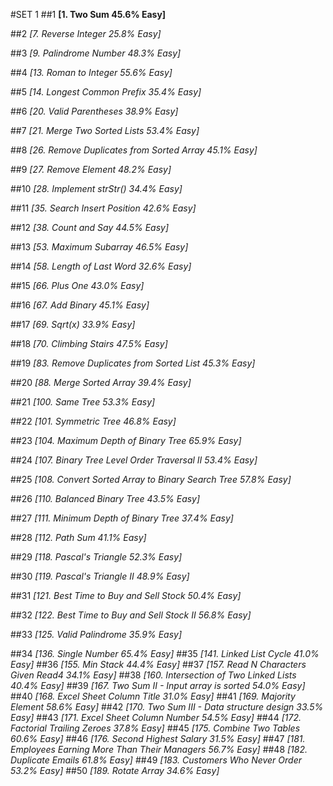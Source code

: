 #SET 1
##1    __[1. Two Sum                                  45.6%	Easy]__

##2    _[7. Reverse Integer                          25.8%	Easy]_

##3    _[9. Palindrome Number                        48.3%	Easy]_

##4    _[13. Roman to Integer                        55.6%	Easy]_

##5    _[14. Longest Common Prefix                   35.4%	Easy]_

##6    _[20. Valid Parentheses                       38.9%	Easy]_

##7    _[21. Merge Two Sorted Lists                  53.4%	Easy]_

##8    _[26. Remove Duplicates from Sorted Array     45.1%	Easy]_

##9    _[27. Remove Element                          48.2%	Easy]_

##10    _[28. Implement strStr()                      34.4%	Easy]_

##11    _[35. Search Insert Position                  42.6%	Easy]_

##12    _[38. Count and Say                           44.5%	Easy]_

##13    _[53. Maximum Subarray                        46.5%	Easy]_

##14    _[58. Length of Last Word                     32.6%	Easy]_

##15    _[66. Plus One                                43.0%	Easy]_

##16    _[67. Add Binary                              45.1%	Easy]_

##17    _[69. Sqrt(x)                                 33.9%	Easy]_

##18    _[70. Climbing Stairs                         47.5%	Easy]_

##19    _[83. Remove Duplicates from Sorted List      45.3%	Easy]_

##20    _[88. Merge Sorted Array                      39.4%	Easy]_

##21    _[100. Same Tree                              53.3%	Easy]_

##22    _[101. Symmetric Tree                         46.8%	Easy]_

##23    _[104. Maximum Depth of Binary Tree           65.9%	Easy]_

##24    _[107. Binary Tree Level Order Traversal II   53.4%	Easy]_

##25    _[108. Convert Sorted Array to Binary Search Tree         57.8%	Easy]_

##26    _[110. Balanced Binary Tree                               43.5%	Easy]_

##27    _[111. Minimum Depth of Binary Tree                       37.4%	Easy]_

##28    _[112. Path Sum                               41.1%	Easy]_

##29    _[118. Pascal's Triangle                      52.3%	Easy]_

##30    _[119. Pascal's Triangle II                   48.9%	Easy]_

##31    _[121. Best Time to Buy and Sell Stock        50.4%	Easy]_

##32    _[122. Best Time to Buy and Sell Stock II     56.8%	Easy]_

##33    _[125. Valid Palindrome                       35.9%	Easy]_

##34    _[136. Single Number                          65.4%	Easy]_
##35    _[141. Linked List Cycle                      41.0%	Easy]_
##36    _[155. Min Stack                              44.4%	Easy]_
##37    _[157. Read N Characters Given Read4          34.1%	Easy]_
##38    _[160. Intersection of Two Linked Lists       40.4%	Easy]_
##39    _[167. Two Sum II - Input array is sorted     54.0%	Easy]_
##40    _[168. Excel Sheet Column Title               31.0%	Easy]_
##41    _[169. Majority Element                       58.6%	Easy]_
##42    _[170. Two Sum III - Data structure design    33.5%	Easy]_
##43    _[171. Excel Sheet Column Number              54.5%	Easy]_
##44    _[172. Factorial Trailing Zeroes              37.8%	Easy]_
##45    _[175. Combine Two Tables                     60.6%	Easy]_
##46    _[176. Second Highest Salary                  31.5%	Easy]_
##47    _[181. Employees Earning More Than Their Managers         56.7%	Easy]_
##48    _[182. Duplicate Emails                                   61.8%	Easy]_
##49    _[183. Customers Who Never Order              53.2%	Easy]_
##50    _[189. Rotate Array                           34.6%	Easy]_